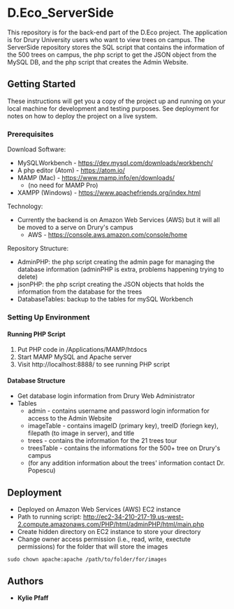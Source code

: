 # D.Eco_ServerSide

This repository is for the back-end part of the D.Eco project. The application is for Drury University users who want to view trees on campus. The ServerSide repository stores the SQL script that contains the information of the 500 trees on campus, the php script to get the JSON object from the MySQL DB, and the php script that creates the Admin Website.

## Getting Started

These instructions will get you a copy of the project up and running on your local machine for development and testing purposes. See deployment for notes on how to deploy the project on a live system.

### Prerequisites

Download Software:
* MySQLWorkbench - https://dev.mysql.com/downloads/workbench/
* A php editor (Atom) - https://atom.io/
* MAMP (Mac) - https://www.mamp.info/en/downloads/
  * (no need for MAMP Pro)
* XAMPP (Windows) - https://www.apachefriends.org/index.html

Technology:
* Currently the backend is on Amazon Web Services (AWS) but it will all be moved to a serve on Drury's campus
  * AWS - https://console.aws.amazon.com/console/home

Repository Structure:
* AdminPHP: the php script creating the admin page for managing the database information (adminPHP is extra, problems happening trying to delete)
* jsonPHP: the php script creating the JSON objects that holds the information from the database for the trees
* DatabaseTables: backup to the tables for mySQL Workbench

### Setting Up Environment

#### Running PHP Script
1. Put PHP code in /Applications/MAMP/htdocs
2. Start MAMP MySQL and Apache server
3. Visit http://localhost:8888/ to see running PHP script

#### Database Structure
* Get database login information from Drury Web Administrator
* Tables
  * admin - contains username and password login information for access to the Admin Website
  * imageTable - contains imageID (primary key), treeID (foriegn key), filepath (to image in server), and title
  * trees - contains the information for the 21 trees tour
  * treesTable - contains the informations for the 500+ tree on Drury's campus
   * (for any addition information about the trees' information contact Dr. Popescu)

## Deployment

* Deployed on Amazon Web Services (AWS) EC2 instance
* Path to running script: http://ec2-34-210-217-19.us-west-2.compute.amazonaws.com/PHP/html/adminPHP/html/main.php
* Create hidden directory on EC2 instance to store your directory
* Change owner access permission (i.e., read, write, exectute permissions) for the folder that will store the images

```
sudo chown apache:apache /path/to/folder/for/images
```


## Authors

* **Kylie Pfaff**
